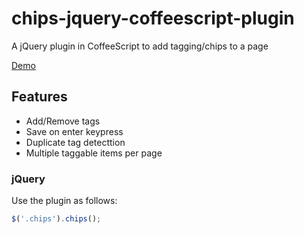 # chips-jquery-coffeescript-plugin

A jQuery plugin in CoffeeScript to add tagging/chips to a page

[Demo](http://jamesfbaer.com/chips-demo)

## Features
- Add/Remove tags
- Save on enter keypress
- Duplicate tag detecttion
- Multiple taggable items per page

### jQuery

Use the plugin as follows:

```js
$('.chips').chips();
```
